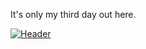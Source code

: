 It's only my third day out here.

[![Header](https://raw.githubusercontent.com/MartinHeinz/<OWNER>/<OWNER>/readme_header.png "Header")](https://some-url.dev/)

<!---
- 👋 Hi, I’m @Teketee
- 👀 I’m interested in ...life
- 🌱 I’m currently learning ...life
- 💞️ I’m looking to collaborate on ...life
- 📫 How to reach me ...
Teketee/Teketee is a ✨ special ✨ repository because its `README.md` (this file) appears on your GitHub profile.
You can click the Preview link to take a look at your changes.
--->

